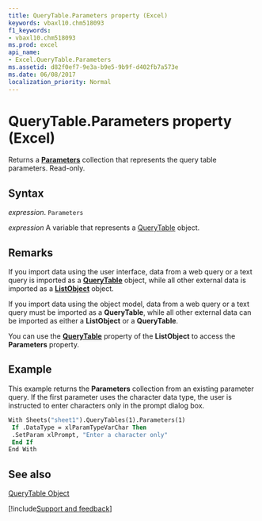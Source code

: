 ```yaml
---
title: QueryTable.Parameters property (Excel)
keywords: vbaxl10.chm518093
f1_keywords:
- vbaxl10.chm518093
ms.prod: excel
api_name:
- Excel.QueryTable.Parameters
ms.assetid: d82f0ef7-9e3a-b9e5-9b9f-d402fb7a573e
ms.date: 06/08/2017
localization_priority: Normal
---
```



# QueryTable.Parameters property (Excel)

Returns a  **[Parameters](Excel.Parameters.md)** collection that represents the query table parameters. Read-only.


## Syntax

_expression_. `Parameters`

_expression_ A variable that represents a [QueryTable](Excel.QueryTable.md) object.


## Remarks

If you import data using the user interface, data from a web query or a text query is imported as a  **[QueryTable](Excel.QueryTable.md)** object, while all other external data is imported as a **[ListObject](Excel.ListObject.md)** object.

If you import data using the object model, data from a web query or a text query must be imported as a  **QueryTable**, while all other external data can be imported as either a **ListObject** or a **QueryTable**.

You can use the  **[QueryTable](Excel.ListObject.QueryTable.md)** property of the **ListObject** to access the **Parameters** property.


## Example

This example returns the  **Parameters** collection from an existing parameter query. If the first parameter uses the character data type, the user is instructed to enter characters only in the prompt dialog box.


```vb
With Sheets("sheet1").QueryTables(1).Parameters(1) 
 If .DataType = xlParamTypeVarChar Then 
 .SetParam xlPrompt, "Enter a character only" 
 End If 
End With
```


## See also


[QueryTable Object](Excel.QueryTable.md)

[!include[Support and feedback](~/includes/feedback-boilerplate.md)]
